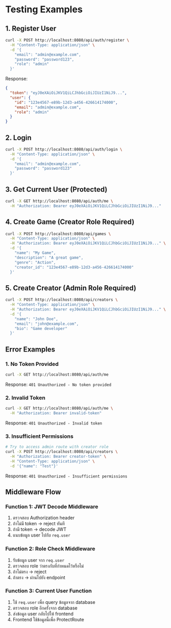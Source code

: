 # Testing Examples

## 1. Register User

```bash
curl -X POST http://localhost:8080/api/auth/register \
  -H "Content-Type: application/json" \
  -d '{
    "email": "admin@example.com",
    "password": "password123",
    "role": "admin"
  }'
```

Response:
```json
{
  "token": "eyJ0eXAiOiJKV1QiLCJhbGciOiJIUzI1NiJ9...",
  "user": {
    "id": "123e4567-e89b-12d3-a456-426614174000",
    "email": "admin@example.com",
    "role": "admin"
  }
}
```

## 2. Login

```bash
curl -X POST http://localhost:8080/api/auth/login \
  -H "Content-Type: application/json" \
  -d '{
    "email": "admin@example.com",
    "password": "password123"
  }'
```

## 3. Get Current User (Protected)

```bash
curl -X GET http://localhost:8080/api/auth/me \
  -H "Authorization: Bearer eyJ0eXAiOiJKV1QiLCJhbGciOiJIUzI1NiJ9..."
```

## 4. Create Game (Creator Role Required)

```bash
curl -X POST http://localhost:8080/api/games \
  -H "Content-Type: application/json" \
  -H "Authorization: Bearer eyJ0eXAiOiJKV1QiLCJhbGciOiJIUzI1NiJ9..." \
  -d '{
    "name": "My Game",
    "description": "A great game",
    "genre": "Action",
    "creator_id": "123e4567-e89b-12d3-a456-426614174000"
  }'
```

## 5. Create Creator (Admin Role Required)

```bash
curl -X POST http://localhost:8080/api/creators \
  -H "Content-Type: application/json" \
  -H "Authorization: Bearer eyJ0eXAiOiJKV1QiLCJhbGciOiJIUzI1NiJ9..." \
  -d '{
    "name": "John Doe",
    "email": "john@example.com",
    "bio": "Game developer"
  }'
```

## Error Examples

### 1. No Token Provided
```bash
curl -X GET http://localhost:8080/api/auth/me
```
Response: `401 Unauthorized - No token provided`

### 2. Invalid Token
```bash
curl -X GET http://localhost:8080/api/auth/me \
  -H "Authorization: Bearer invalid-token"
```
Response: `401 Unauthorized - Invalid token`

### 3. Insufficient Permissions
```bash
# Try to access admin route with creator role
curl -X POST http://localhost:8080/api/creators \
  -H "Authorization: Bearer creator-token" \
  -H "Content-Type: application/json" \
  -d '{"name": "Test"}'
```
Response: `401 Unauthorized - Insufficient permissions`

## Middleware Flow

### Function 1: JWT Decode Middleware
1. ตรวจสอบ Authorization header
2. ถ้าไม่มี token → reject ทันที
3. ถ้ามี token → decode JWT
4. แนบข้อมูล user ไปกับ `req.user`

### Function 2: Role Check Middleware
1. รับข้อมูล user จาก `req.user`
2. ตรวจสอบ role ว่าตรงกับที่กำหนดไว้หรือไม่
3. ถ้าไม่ตรง → reject
4. ถ้าตรง → ผ่านไปยัง endpoint

### Function 3: Current User Function
1. ใช้ `req.user` เพื่อ query ข้อมูลจาก database
2. ตรวจสอบ role อีกครั้งจาก database
3. ส่งข้อมูล user กลับไปให้ frontend
4. Frontend ใช้ข้อมูลนี้เพื่อ ProtectRoute 